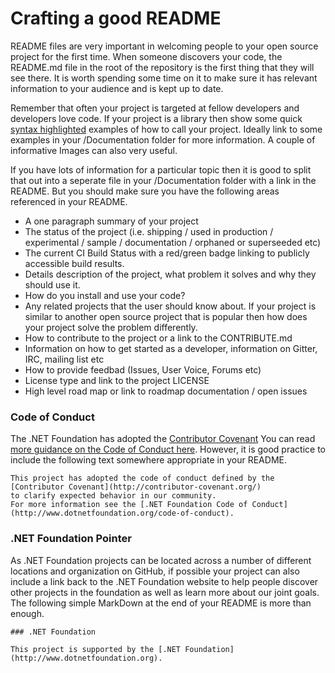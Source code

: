 # Crafting a good README
README files are very important in welcoming people to your open source
project for the first time. When someone discovers your code, the README.md
file in the root of the repository is the first thing that they will see
there. It is worth spending some time on it to make sure it has relevant
information to your audience and is kept up to date.

Remember that often your project is targeted at fellow developers and
developers love code. If your project is a library then show some quick
[syntax highlighted](https://help.github.com/articles/creating-and-highlighting-code-blocks/)
examples of how to call your project. Ideally link to some examples in your 
/Documentation folder for more information. A couple of informative Images can
also very useful.

If you have lots of information for a particular topic then it is good to split that
out into a seperate file in your /Documentation folder with a link in the README. 
But you should make sure you have the following areas referenced in your README. 

 - A one paragraph summary of your project
 - The status of the project (i.e. shipping / used in production / 
   experimental / sample / documentation / orphaned or superseeded etc)
 - The current CI Build Status with a red/green badge linking to publicly
   accessible build results.
 - Details description of the project, what problem it solves and why they
   should use it.
 - How do you install and use your code?
 - Any related projects that the user should know about. If your project is 
   similar to another open source project that is popular then how does your
   project solve the problem differently.
 - How to contribute to the project or a link to the CONTRIBUTE.md
 - Information on how to get started as a developer, information on Gitter, IRC, mailing list etc
 - How to provide feedbad (Issues, User Voice, Forums etc)
 - License type and link to the project LICENSE
 - High level road map or link to roadmap documentation / open issues

### Code of Conduct
The .NET Foundation has adopted the [Contributor Covenant](http://www.dotnetfoundation.org/code-of-conduct)
You can read [more guidance on the Code of Conduct here](be-nice.md). However, it is
good practice to include the following text somewhere appropriate in your README.

 ```
This project has adopted the code of conduct defined by the [Contributor Covenant](http://contributor-covenant.org/)
to clarify expected behavior in our community.
For more information see the [.NET Foundation Code of Conduct](http://www.dotnetfoundation.org/code-of-conduct). 
 ```

### .NET Foundation Pointer
As .NET Foundation projects can be located across a number of different locations
and organization on GitHub, if possible your project can also include a link back
to the .NET Foundation website to help people discover other projects in the foundation
as well as learn more about our joint goals.  The following simple MarkDown at the 
end of your README is more than enough.
 ```
### .NET Foundation

This project is supported by the [.NET Foundation](http://www.dotnetfoundation.org).
 
 ```
